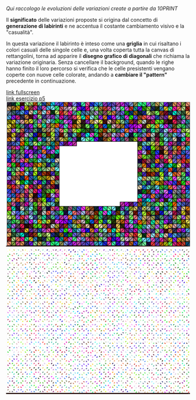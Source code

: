 _Qui raccologo le evoluzioni delle variazioni create a partire da 10PRINT_

Il **significato** delle variazioni proposte si origina dal concetto di **generazione di labirinti** e ne accentua il costante cambiamento visivo e la "casualità".

In questa variazione il labirinto è inteso come una **griglia** in cui risaltano i colori casuali delle singole celle e, una volta coperta tutta la canvas di rettangolini, torna ad apparire il **disegno grafico di diagonali** che richiama la variazione originaria. Senza cancellare il background, quando le righe hanno finito il loro percorso si verifica che le celle presistenti vengano coperte con nuove celle colorate, andando a **cambiare il "pattern"** precedente in continuazione.  

[link fullscreen](https://editor.p5js.org/benedettb/full/snNnAhCxN)  
[link esercizio p5](https://editor.p5js.org/benedettb/sketches/snNnAhCxN)  
![immagine](https://github.com/benedettb/archive/blob/master/benedettb/10%20PRINT/variazioni/variazione3/variazione10P_rettangoli_2020_06_24_09_56_15/variazione2.PNG)
![immagine](https://github.com/benedettb/archive/blob/master/benedettb/10%20PRINT/variazioni/variazione3/variazione10P_rettangoli_2020_06_24_09_56_15/variazione_ret_3.PNG)
